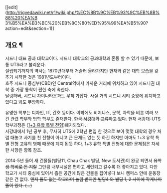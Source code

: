 [[edit](http://rigvedawiki.net/r1/wiki.php/%EC%8B%9C%EB%93%9C%EB%8B%88%20%EA%B
3%B5%EA%B3%BC%20%EB%8C%80%ED%95%99%EA%B5%90?action=edit&section=1)]

## 개요 ¶

  

시드니 대표 공과 대학교이다. 시드니 대학교의 공과대학과 혼동 할 수 있기 때문에, 보통 UTS라고 불리운다.  
설립되기까지의 역사는 1870년대부터 거슬러 올라가지만 현재와 같은 대학 모습을 갖추기 시작한 것은 1981년도부터이다.  
호주 시드니 중심부(CBD)인 Central역에서 가까운 거리에 위치하고 있어 시드니권 대학 중 가장 통학이 편한 축에 속한다.  
달링하버, 시드니 차이나타운과도 무척 가깝다. 사실 거의 시드니 시티 중앙에 위치하고 있다고 봐도 무방하다.

  

유명한 학부는 디자인, IT, 간호 등이다. 이밖에도 비지니스, 문학, 과학을 비롯 여러 보건 관련 학부와 법학 학부도 존재한다.
<del>한국 [서강대](%EC%84%9C%EA%B0%95%EB%8C%80.md)와 교류하고 있다.</del> 현재 서강대-UTS
학부과정은 ([1+3 유학 특별 전형](1+3%20%EC%9C%A0%ED%95%99%20%ED%8A%B9%EB%B3%84%20%EC%A0%84%ED%98%95.md))폐지되었다.  
서강대에서 1년 공부 후, 무사히 UTS에 2학년 편입 한 것으로 보아 몇몇 대학의 경우 처럼 대놓고 사기를 친 전형이 아니고 큰 문제도
없는 듯 하긴 하지만 아마도 1+3 유학 특별 전형 고유의 병폐 때문에 폐지 된듯 하다. 1+3 유학 특별 전형에 대한 문제점은 자세한
사항은 항목 참조.

  

2014-5년 들어 새 건물들(빌딩11, Chau Chak 빌딩, New 도서관)이 완공 되면서 <del>유학생 학비로 돈 지랄</del>
그만큼 내부시설은 편하고 세련되고 갈수록 더 좋아지고 있다. 다만 학교가 시티 중심에 있어서 좁은 공간에 많은 건물을 집어넣다 보니 캠퍼스
안에 운동장 같은 건 없다. <del>왠지 뜰도 없는 학교라며 놀림 받지만 빌딩4 와 빌딩 1, 2 사이에 작게나마 뜰이 있다.
(...)</del>

